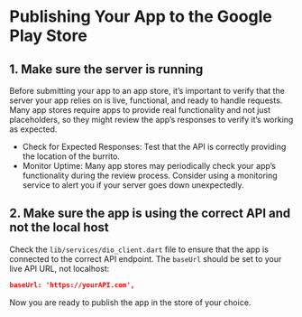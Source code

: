 # Publishing Your App to the Google Play Store

## 1. Make sure the server is running
Before submitting your app to an app store, it’s important to verify that the server your app relies on is live, functional, and ready to handle requests. Many app stores require apps to provide real functionality and not just placeholders, so they might review the app’s responses to verify it’s working as expected.

- Check for Expected Responses: Test that the API is correctly providing the location of the burrito.
- Monitor Uptime: Many app stores may periodically check your app’s functionality during the review process. Consider using a monitoring service to alert you if your server goes down unexpectedly.

## 2. Make sure the app is using the correct API and not the local host
Check the ```lib/services/dio_client.dart``` file to ensure that the app is connected to the correct API endpoint. The ```baseUrl``` should be set to your live API URL, not localhost:

```json
baseUrl: 'https://yourAPI.com',
```
Now you are ready to publish the app in the store of your choice.
